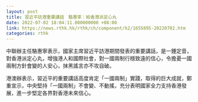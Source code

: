 ```yaml
---
layout: post
title: 習近平訪港重要講話　駱惠寧：給香港派定心丸
date: 2022-07-02 18:04:11.000000000 +08:00
link: https://news.rthk.hk/rthk/ch/component/k2/1655895-20220702.htm
categories: rthk
---
```


中聯辦主任駱惠寧表示，國家主席習近平訪港期間發表的重要講話，是一錘定音，對香港派定心丸，增強港人和國際社會，對一國兩制行穩致遠的信心，令擔憂一國兩制方針會變的人安心，抹黑謠言亦不攻自破。

港澳辦表示，習近平的重要講話高度肯定「一國兩制」實踐，取得的巨大成就，鄭重宣示，中央堅持「一國兩制」不會變、不動搖，充分表明國家全力支持香港發展，進一步堅定各界對香港未來信心。
